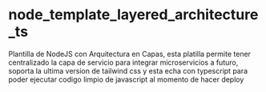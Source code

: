 ﻿# node_template_layered_architecture_ts

Plantilla de NodeJS con Arquitectura en Capas, esta platilla permite tener centralizado la capa de servicio para integrar microservicios a futuro, soporta la ultima version de tailwind css y esta echa con typescript para poder ejecutar codigo limpio de javascript al momento de hacer deploy
